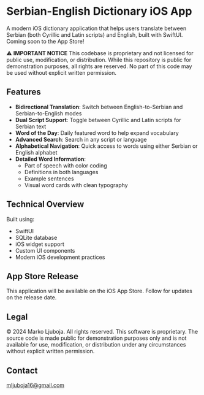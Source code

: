 # Serbian-English Dictionary iOS App

A modern iOS dictionary application that helps users translate between Serbian (both Cyrillic and Latin scripts) and English, built with SwiftUI. Coming soon to the App Store!

⚠️ **IMPORTANT NOTICE**
This codebase is proprietary and not licensed for public use, modification, or distribution. While this repository is public for demonstration purposes, all rights are reserved. No part of this code may be used without explicit written permission.


## Features

- **Bidirectional Translation**: Switch between English-to-Serbian and Serbian-to-English modes
- **Dual Script Support**: Toggle between Cyrillic and Latin scripts for Serbian text
- **Word of the Day**: Daily featured word to help expand vocabulary
- **Advanced Search**: Search in any script or language
- **Alphabetical Navigation**: Quick access to words using either Serbian or English alphabet
- **Detailed Word Information**: 
  - Part of speech with color coding
  - Definitions in both languages
  - Example sentences
  - Visual word cards with clean typography

## Technical Overview

Built using:
- SwiftUI
- SQLite database
- iOS widget support
- Custom UI components
- Modern iOS development practices

## App Store Release

This application will be available on the iOS App Store. Follow for updates on the release date.

## Legal

© 2024 Marko Ljuboja. All rights reserved. 
This software is proprietary. The source code is made public for demonstration purposes only and is not available for use, modification, or distribution under any circumstances without explicit written permission.

## Contact

mljuboja16@gmail.com
